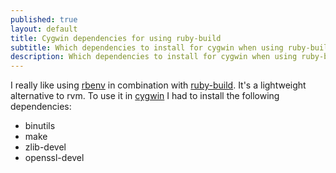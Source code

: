 ```yaml
---
published: true
layout: default
title: Cygwin dependencies for using ruby-build
subtitle: Which dependencies to install for cygwin when using ruby-build.
description: Which dependencies to install for cygwin when using ruby-build.
---
```


I really like using [rbenv](https://github.com/sstephenson/rbenv) in combination with [ruby-build](https://github.com/sstephenson/ruby-build). It's a lightweight alternative to rvm. To use it in [cygwin](http://cygwin.com/) I had to install the following dependencies:

*   binutils
*   make
*   zlib-devel
*   openssl-devel
